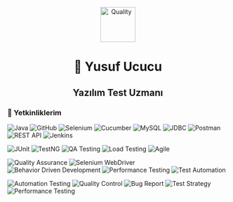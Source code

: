 <p align="center">
  <img src="https://img.icons8.com/fluency/100/000000/quality.png" alt="Quality" width="80"/>
  <h1 align="center">🚀 Yusuf Ucucu</h1>
  <h2 align="center">Yazılım Test Uzmanı</h2>
  <p align="center">


### 🚀 Yetkinliklerim

<p align="left">
  <img src="https://img.shields.io/badge/Java-007396?style=for-the-badge&logo=java&logoColor=white" alt="Java" />
  <img src="https://img.shields.io/badge/GitHub-181717?style=for-the-badge&logo=github&logoColor=white" alt="GitHub" />
  <img src="https://img.shields.io/badge/Selenium-43B02A?style=for-the-badge&logo=selenium&logoColor=white" alt="Selenium" />
  <img src="https://img.shields.io/badge/Cucumber-23D96C?style=for-the-badge&logo=cucumber&logoColor=white" alt="Cucumber" />
  <img src="https://img.shields.io/badge/MySQL-4479A1?style=for-the-badge&logo=mysql&logoColor=white" alt="MySQL" />
  <img src="https://img.shields.io/badge/JDBC-007396?style=for-the-badge&logo=jdbc&logoColor=white" alt="JDBC" />
  <img src="https://img.shields.io/badge/Postman-FF6C37?style=for-the-badge&logo=postman&logoColor=white" alt="Postman" />
  <img src="https://img.shields.io/badge/REST%20API-008CBA?style=for-the-badge&logo=rest&logoColor=white" alt="REST API" />
  <img src="https://img.shields.io/badge/Jenkins-D24939?style=for-the-badge&logo=jenkins&logoColor=white" alt="Jenkins" />
</p>
<p align="left">
  <img src="https://img.shields.io/badge/JUnit-25A162?style=for-the-badge&logo=junit&logoColor=white" alt="JUnit" />
  <img src="https://img.shields.io/badge/TestNG-E7E7E7?style=for-the-badge&logo=testng&logoColor=black" alt="TestNG" />
  <img src="https://img.shields.io/badge/QA%20Testing-FF477E?style=for-the-badge&logo=qa&logoColor=white" alt="QA Testing" />
  <img src="https://img.shields.io/badge/Load%20Testing-FFC107?style=for-the-badge&logo=loadtest&logoColor=black" alt="Load Testing" />
  <img src="https://img.shields.io/badge/Agile-52C234?style=for-the-badge&logo=agile&logoColor=white" alt="Agile" />
</p>

<p align="left">
  <img src="https://img.shields.io/badge/Quality%20Assurance-4B8BBE?style=for-the-badge&logo=qualityassurance&logoColor=white" alt="Quality Assurance" />
  <img src="https://img.shields.io/badge/Selenium%20WebDriver-43B02A?style=for-the-badge&logo=selenium&logoColor=white" alt="Selenium WebDriver" />
  <img src="https://img.shields.io/badge/BDD-FFB300?style=for-the-badge&logo=behave&logoColor=white" alt="Behavior Driven Development" />
  <img src="https://img.shields.io/badge/Performance%20Testing-F8C471?style=for-the-badge&logo=loadtest&logoColor=black" alt="Performance Testing" />
  <img src="https://img.shields.io/badge/Test%20Automation-D4AC0D?style=for-the-badge&logo=robotframework&logoColor=white" alt="Test Automation" />
  
</p>

<p align="left">
  <img src="https://img.shields.io/badge/Automation%20Testing-4D4D4D?style=for-the-badge&logo=robot&logoColor=white" alt="Automation Testing" />
  <img src="https://img.shields.io/badge/Quality%20Control-1C3F72?style=for-the-badge&logo=check-circle&logoColor=white" alt="Quality Control" />
  <img src="https://img.shields.io/badge/Bug%20Report-FF4B4B?style=for-the-badge&logo=bug&logoColor=white" alt="Bug Report" />
  <img src="https://img.shields.io/badge/Test%20Strategy-00A3E0?style=for-the-badge&logo=clipboard-list&logoColor=white" alt="Test Strategy" />
  <img src="https://img.shields.io/badge/Performance%20Testing-F9A825?style=for-the-badge&logo=speedometer&logoColor=white" alt="Performance Testing" />
</p>




<!---
codeNavigatorr/codeNavigatorr is a ✨ special ✨ repository because its `README.md` (this file) appears on your GitHub profile.
You can click the Preview link to take a look at your changes.
--->
